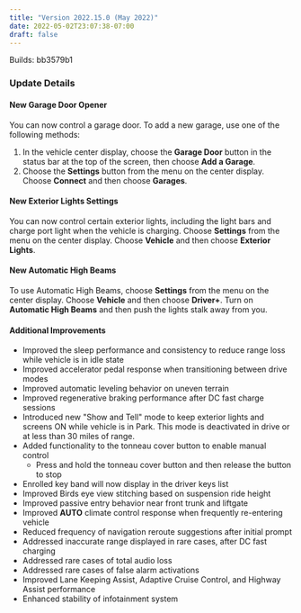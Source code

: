 ```yaml
---
title: "Version 2022.15.0 (May 2022)"
date: 2022-05-02T23:07:38-07:00
draft: false
---
```

Builds: bb3579b1

### Update Details

#### New Garage Door Opener
You can now control a garage door. To add a new garage, use one of the following methods:
1. In the vehicle center display, choose the **Garage Door** button in the status bar at the top of the screen, then
choose **Add a Garage**.
2. Choose the **Settings** button from the menu on the center display. Choose **Connect** and then choose **Garages**.

#### New Exterior Lights Settings
You can now control certain exterior lights, including the light bars and charge port light when the vehicle is charging.
Choose **Settings** from the menu on the center display. Choose **Vehicle** and then choose **Exterior Lights**.

#### New Automatic High Beams
To use Automatic High Beams, choose **Settings** from the menu on the center display. Choose **Vehicle** and then
choose **Driver+**. Turn on **Automatic High Beams** and then push the lights stalk away from you.

#### Additional Improvements
* Improved the sleep performance and consistency to reduce range loss while vehicle is in idle state
* Improved accelerator pedal response when transitioning between drive modes
* Improved automatic leveling behavior on uneven terrain
* Improved regenerative braking performance after DC fast charge sessions
* Introduced new "Show and Tell" mode to keep exterior lights and screens ON while vehicle is in Park. This mode is
deactivated in drive or at less than 30 miles of range.
* Added functionality to the tonneau cover button to enable manual control
  * Press and hold the tonneau cover button and then release the button to stop
* Enrolled key band will now display in the driver keys list
* Improved Birds eye view stitching based on suspension ride height
* Improved passive entry behavior near front trunk and liftgate
* Improved **AUTO** climate control response when frequently re-entering vehicle
* Reduced frequency of navigation reroute suggestions after initial prompt
* Addressed inaccurate range displayed in rare cases, after DC fast charging
* Addressed rare cases of total audio loss
* Addressed rare cases of false alarm activations
* Improved Lane Keeping Assist, Adaptive Cruise Control, and Highway Assist performance
* Enhanced stability of infotainment system